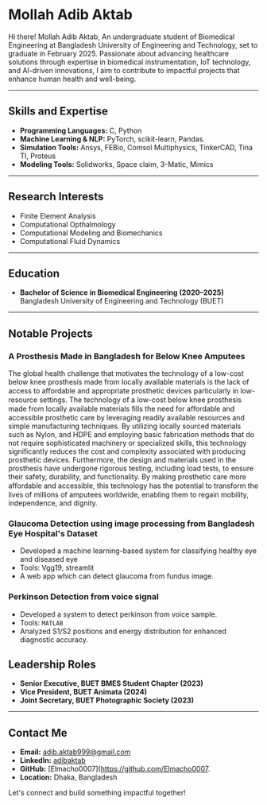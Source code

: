 # Mollah Adib Aktab

 Hi there! Mollah Adib Aktab, An undergraduate student of Biomedical Engineering at Bangladesh University of Engineering and Technology, set to graduate in February 2025. Passionate about advancing healthcare solutions through expertise in biomedical instrumentation, IoT technology, and AI-driven innovations, I aim to contribute to impactful projects that enhance human health and well-being.

---

##  Skills and Expertise

- **Programming Languages:** C, Python
- **Machine Learning & NLP:** PyTorch, scikit-learn, Pandas.
- **Simulation Tools:** Ansys, FEBio, Comsol Multiphysics, TinkerCAD, Tina TI, Proteus
- **Modeling Tools:** Solidworks, Space claim, 3-Matic, Mimics

---

##  Research Interests

- Finite Element Analysis
- Computational Opthalmology
- Computational Modeling and Biomechanics
- Computational Fluid Dynamics

---

##  Education

- **Bachelor of Science in Biomedical Engineering (2020–2025)**  
  Bangladesh University of Engineering and Technology (BUET)  


---

##  Notable Projects

### A Prosthesis Made in Bangladesh for Below Knee Amputees 
The global health challenge that motivates the technology of a low-cost below knee prosthesis made from locally available materials is the lack of access to aﬀordable and appropriate prosthetic devices particularly in low-resource settings. The technology of a low-cost below knee prosthesis made from locally available materials fills the need for aﬀordable and accessible prosthetic care by leveraging readily available resources and simple manufacturing techniques. By utilizing locally sourced materials such as Nylon, and HDPE and employing basic fabrication methods that do not require sophisticated machinery or specialized skills, this technology significantly reduces the cost and complexity associated with producing prosthetic devices. Furthermore, the design and materials used in the prosthesis have undergone rigorous testing, including load tests, to ensure their safety, durability, and functionality. By making prosthetic care more aﬀordable and accessible, this technology has the potential to transform the lives of millions of amputees worldwide, enabling them to regain mobility, independence, and dignity.

### **Glaucoma Detection using image processing from Bangladesh Eye Hospital's Dataset**
- Developed a machine learning-based system for classifying healthy eye and diseased eye
- Tools: Vgg19, streamlit
- A web app which can detect glaucoma from fundus image.

### **Perkinson Detection from voice signal**
- Developed a system to detect perkinson from voice sample.
- Tools: `MATLAB`
- Analyzed S1/S2 positions and energy distribution for enhanced diagnostic accuracy.


##  Leadership Roles

- **Senior Executive, BUET BMES Student Chapter (2023)**  
- **Vice President, BUET Animata (2024)**  
- **Joint Secretary, BUET Photographic Society (2023)**  

---

##  Contact Me

- **Email:** [adib.aktab999@gmail.com](mailto:adib.aktab999@gmail.com)  
- **LinkedIn:** [adibaktab](www.linkedin.com/in/adib-aktab-718275284)  
- **GitHub:** [Elmacho0007](https://github.com/Elmacho0007. 
- **Location:** Dhaka, Bangladesh  

Let's connect and build something impactful together!
